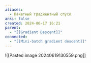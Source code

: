 ```yaml
---
aliases:
  - Пакетный градиентный спуск
anki: false
created: 2024-06-17 16:21
parent:
  - "[[Gradient Descent]]"
connected:
  - "[[Mini-batch gradient descent]]"
---
```

![[Pasted image 20240619130559.png]]